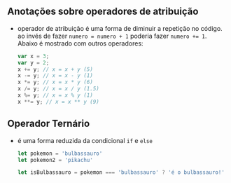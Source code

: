 ## Anotações sobre operadores de atribuição

- operador de atribuição é uma forma de diminuir a repetição no código. ao invés de fazer `numero = numero + 1` poderia fazer `numero += 1`. Abaixo é mostrado com outros operadores:
  ```JavaScript
  var x = 3;
  var y = 2;
  x += y; // x = x + y (5)
  x -= y; // x = x - y (1)
  x *= y; // x = x * y (6)
  x /= y; // x = x / y (1.5)
  x %= y; // x = x % y (1)
  x **= y; // x = x ** y (9)
  ```

## Operador Ternário

- é uma forma reduzida da condicional `if` e `else`
  ```JavaScript
  let pokemon = 'bulbassauro'
  let pokemon2 = 'pikachu'

  let isBulbassauro = pokemon === 'bulbassauro' ? 'é o bulbassauro!' : 'nossa, não é o bulbassauro'
  ```